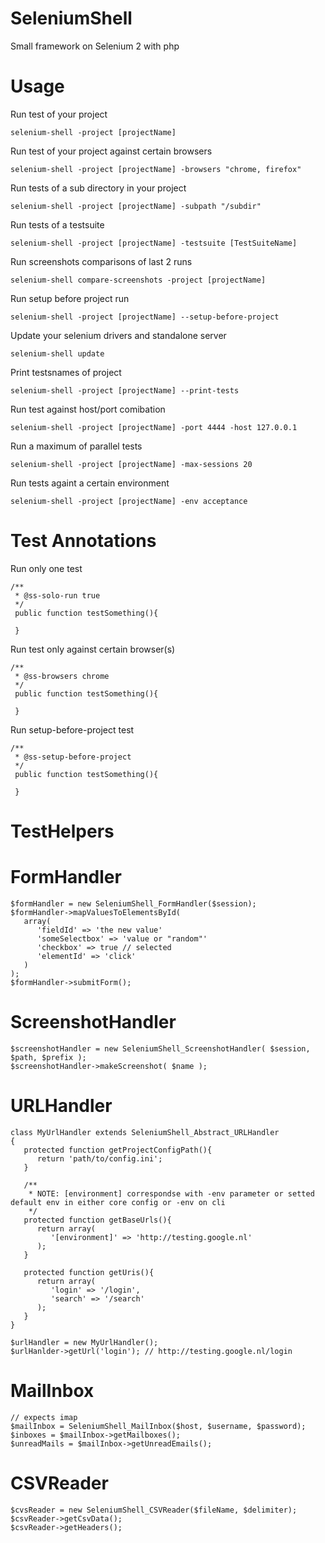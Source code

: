 SeleniumShell
=============

Small framework on Selenium 2 with php


Usage
=============

Run test of your project
```
selenium-shell -project [projectName]
```

Run test of your project against certain browsers
```
selenium-shell -project [projectName] -browsers "chrome, firefox"
```

Run tests of a sub directory in your project
```
selenium-shell -project [projectName] -subpath "/subdir"
```

Run tests of a testsuite
```
selenium-shell -project [projectName] -testsuite [TestSuiteName]
```

Run screenshots comparisons of last 2 runs
```
selenium-shell compare-screenshots -project [projectName]
```

Run setup before project run
```
selenium-shell -project [projectName] --setup-before-project
```

Update your selenium drivers and standalone server
```
selenium-shell update
```

Print testsnames of project
```
selenium-shell -project [projectName] --print-tests
```

Run test against host/port comibation
```
selenium-shell -project [projectName] -port 4444 -host 127.0.0.1
```

Run a maximum of parallel tests
```
selenium-shell -project [projectName] -max-sessions 20
```

Run tests againt a certain environment
```
selenium-shell -project [projectName] -env acceptance
```

Test Annotations
=============

Run only one test
```
/**
 * @ss-solo-run true
 */
 public function testSomething(){
 
 }
 ```
 
Run test only against certain browser(s)
```
/**
 * @ss-browsers chrome
 */
 public function testSomething(){
 
 }
 ```

Run setup-before-project test
```
/**
 * @ss-setup-before-project
 */
 public function testSomething(){
 
 }
```

TestHelpers
=============

FormHandler
=====
```
$formHandler = new SeleniumShell_FormHandler($session);
$formHandler->mapValuesToElementsById(
   array(
      'fieldId' => 'the new value'
      'someSelectbox' => 'value or "random"'
      'checkbox' => true // selected
      'elementId' => 'click'
   )
);
$formHandler->submitForm();
```

ScreenshotHandler
=====
```
$screenshotHandler = new SeleniumShell_ScreenshotHandler( $session, $path, $prefix );
$screenshotHandler->makeScreenshot( $name );
```


URLHandler
=====
```
class MyUrlHandler extends SeleniumShell_Abstract_URLHandler
{
   protected function getProjectConfigPath(){
      return 'path/to/config.ini';
   }
   
   /**
    * NOTE: [environment] correspondse with -env parameter or setted default env in either core config or -env on cli
    */
   protected function getBaseUrls(){
      return array(
         '[environment]' => 'http://testing.google.nl'
      );
   }
   
   protected function getUris(){
      return array(
         'login' => '/login',
         'search' => '/search'
      );
   }
}

$urlHandler = new MyUrlHandler();
$urlHanlder->getUrl('login'); // http://testing.google.nl/login
```

MailInbox
=====
```
// expects imap
$mailInbox = SeleniumShell_MailInbox($host, $username, $password);
$inboxes = $mailInbox->getMailboxes();
$unreadMails = $mailInbox->getUnreadEmails();
```


CSVReader 
=====
```
$cvsReader = new SeleniumShell_CSVReader($fileName, $delimiter);
$csvReader->getCsvData();
$csvReader->getHeaders();
```
